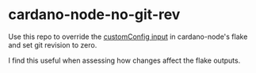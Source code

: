 # cardano-node-no-git-rev

Use this repo to override the [customConfig input][customConfig] in cardano-node's flake and
set git revision to zero.

I find this useful when assessing how changes affect the flake outputs.

[customConfig]: https://github.com/input-output-hk/cardano-node/blob/d5b8b72293e719d078d4582b69425727bbd70f40/flake.nix#L51

